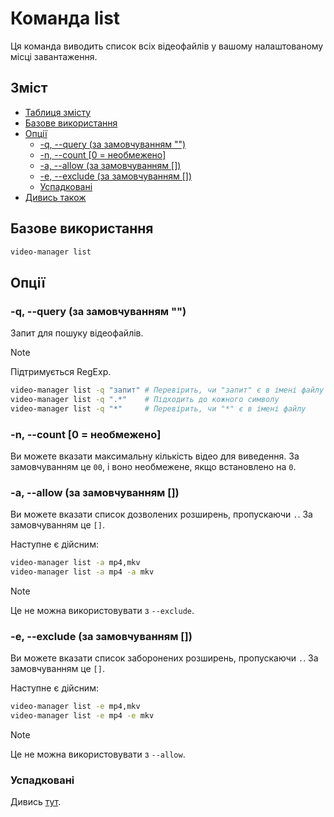 <!-- markdownlint-disable MD013 -->

# Команда list

Ця команда виводить список всіх відеофайлів у вашому налаштованому місці завантаження.

## Зміст

<!--toc:start-->
- [Таблиця змісту](#таблиця-змісту)
- [Базове використання](#базове-використання)
- [Опції](#опції)
  - [-q, --query (за замовчуванням "")](#q-query-за-замовчуванням)
  - [-n, --count [0 = необмежено]](#n-count-0--необмежено)
  - [-a, --allow (за замовчуванням [])](#a-allow-за-замовчуванням)
  - [-e, --exclude (за замовчуванням [])](#e-exclude-за-замовчуванням)
  - [Успадковані](#успадковані)
- [Дивись також](#дивись-також)
<!--toc:end-->

## Базове використання

```sh
video-manager list
```

## Опції

### -q, --query (за замовчуванням "")

Запит для пошуку відеофайлів.

> [!NOTE]
> Підтримується RegExp.

```sh
video-manager list -q "запит" # Перевірить, чи "запит" є в імені файлу
video-manager list -q ".*"    # Підходить до кожного символу
video-manager list -q "*"     # Перевірить, чи "*" є в імені файлу
```

### -n, --count [0 = необмежено]

Ви можете вказати максимальну кількість відео для виведення. За замовчуванням це `00`, і воно необмежене, якщо встановлено на `0`.

### -a, --allow (за замовчуванням [])

Ви можете вказати список дозволених розширень, пропускаючи `.`. За замовчуванням це `[]`.

Наступне є дійсним:

```sh
video-manager list -a mp4,mkv
video-manager list -a mp4 -a mkv
```

> [!NOTE]
> Це не можна використовувати з `--exclude`.

### -e, --exclude (за замовчуванням [])

Ви можете вказати список заборонених розширень, пропускаючи `.`. За замовчуванням це `[]`.

Наступне є дійсним:

```sh
video-manager list -e mp4,mkv
video-manager list -e mp4 -e mkv
```

> [!NOTE]
> Це не можна використовувати з `--allow`.

### Успадковані

Дивись [тут](./index.md#постійні-опції).